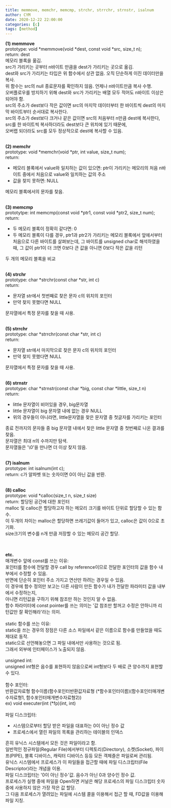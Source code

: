 ```yaml
---
title: memmove, memchr, memcmp, strchr, strrchr, strnstr, isalnum
author: CYM
date: 2020-12-22 22:00:00
categories: [c]
tags: [method]
---
```



**(1) memmove<br>**
prototype: void \*memmove(void \*dest, const void \*src, size_t n);<br>
return: dest<br>
메모리 블록을 옮김.<br>
src가 가리키는 곳부터 n바이트 만큼을 dest가 가리키는 곳으로 옮김.<br>
dest와 src가 가리키는 타입은 위 함수에서 상관 없음. 오직 단순하게 이진 데이터만을 복사.<br>
위 함수는 src의 null 종료문자를 확인하지 않음. 언제나 n바이트만큼 복사 수행.<br>
오버플로우를 방지하기 위해 dest와 src가 가리키는 배열 모두 적어도 n바이트 이상은 되어야 함.<br>
src의 주소가 dest보다 작은 값이면 src의 마지막 데이터부터 한 바이트씩 dest의 마지막 바이트부터 순서대로 복사한다.<br>
src의 주소가 dest보다 크거나 같은 값이면 src의 처음부터 n만큼 dest에 복사한다,<br>
src를 한 바이트씩 복사하더라도 dest보다 큰 위치에 있기 때문에, <br>
오버랩 되더라도 src를 모두 정상적으로 dest에 복사할 수 있음.<br>
<br>

**(2) memchr**<br>
prototype: void \*memchr(void \*ptr, int value, size_t num);<br>
return: 
- 메모리 블록에서 value와 일치하는 값이 있으면: ptr이 가리키는 메모리의 처음 n바이트 중에서 처음으로 value와 일치하는 값의 주소
- 값을 찾지 못하면: NULL<br>

메모리 블록에서의 문자를 찾음.<br>
<br>

**(3) memcmp**<br>
prototytpe: int memcmp(const void \*ptr1, const void \*ptr2, size_t num);<br>
return: 
- 두 메모리 블록이 정확히 같다면: 0
- 두 메모리 블록이 다를 경우, ptr1과 ptr2가 가리키는 메모리 블록에서 앞에서부터 처음으로 다른 바이트를 살펴보는데, 그 바이트를 unsigned char로 해석하였을 때, 그 값이 ptr1이 더 크면 0보다 큰 값을 아니면 0보다 작은 값을 리턴<br>

두 개의 메모리 블록을 비교<br>
<br>

**(4) strchr**<br>
prototype: char \*strchr(const char \*str, int c)<br>
return: 
- 문자열 str에서 첫번째로 찾은 문자 c의 위치의 포인터
- 만약 찾지 못했다면 NULL<br>

문자열에서 특정 문자를 찾을 때 사용.<br>
<br>

**(5) strrchr**<br>
prototype: char \*strrchr(const char \*str, int c)<br>
return:
- 문자열 str에서 마지막으로 찾은 문자 c의 위치의 포인터
- 만약 찾지 못했다면 NULL<br>

문자열에서 특정 문자를 찾을 때 사용.<br>
<br>

**(6) strnstr**<br>
prototype: char \*strnstr(const char \*big, const char \*little, size_t n)<br>
return:
- little 문자열이 비어있을 경우, big문자열
- little 문자열이 big 문자열 내에 없는 경우 NULL
- 위의 경우들이 아니라면, little문자열을 찾은 문자열 중 첫글자를 가리키는 포인터<br>

종료 전까지의 문자들 중 big 문자열 내에서 찾은 little 문자열 중 첫번째로 나온 결과를 찾음.<br>
문자열은 최대 n의 수까지만 탐색.<br>
문자열들은 '\0'을 만나면 더 이상 찾지 않음.<br>
<br>

**(7) isalnum**<br>
prototype: int isalnum(int c);<br>
return: c가 알파벳 또는 숫자이면 0이 아닌 값을 반환.<br>
<br>

**(8) calloc**<br>
prototype: void \*calloc(size_t n, size_t size)<br>
return: 할당된 공간에 대한 포인터<br>
malloc 및 calloc은 할당하고자 하는 메모리 크기를 바이트 단위로 할당할 수 있는 함수.<br>
이 두개의 차이는 malloc은 할당하면 쓰레기값이 들어가 있고, calloc은 값이 0으로 초기화.<br>
size크기의 변수를 n개 만큼 저장할 수 있는 메모리 공간 할당.<br>
<br>
<br>

**etc.**<br>
매개변수 앞에 const를 쓰는 이유:<br>
포인터를 함수에 전달할 경우 call by reference이므로 전달한 포인터의 값을 함수 내부에서 수정할 수 있음.<br> 
반면에 단순히 포인터 주소 가지고 연산만 하려는 경우일 수 있음.<br>
이 경우에 함수 정의만 보고는 다른 사람이 만든 함수가 내가 전달한 파라미터 값을 내부에서 수정하는지,<br> 
아니면 리턴값을 구하기 위해 참조만 하는 것인지 알 수 없음.<br>
함수 파라미터에 const pointer를 쓰는 의미는 '값 참조만 할꺼고 수정은 안하니까 리턴값만 잘 확인해라'라는 의미.<br>
<br>
static 함수를 쓰는 이유:<br>
static을 쓰는 경우의 장점은 다른 소스 파일에서 같은 이름으로 함수를 만들었을 때도 제대로 동작.<br>
static으로 선언해놓으면 그 파일 내에서만 사용하는 것으로 됨.<br>
그래서 외부에 인터페이스가 노출되지 않음.<br>
<br>
unsigned int: <br>
unsigned int형은 음수를 표현하지 않음으로써 int형보다 두 배로 큰 양수까지 표현할 수 있다. <br>
<br>
함수 포인터:<br>
반환값자료형 함수이름(함수포인터반환값자료형 (\*함수포인터이름)(함수포인터매개변수자료형1, 함수포인터매개변수자료형2))<br>
ex) void executer(int (\*fp)(int, int)<br>
<br>
파일 디스크립터:<br>
- 시스템으로부터 할당 받은 파일을 대표하는 0이 아닌 정수 값
- 프로세스에서 열린 파일의 목록을 관리하는 테이블의 인덱스<br>

흔히 유닉스 시스템에서 모든 것은 파일이라고 함.<br>
일반적인 정규파일(Regular File)에서부터 디렉토리(Directory), 소켓(Socket), 파이프(PIPE), 블록 디바이스, 캐릭터 디바이스 등등 모든 객체즐은 파일로써 관리됨.<br>
유닉스 시스템에서 프로세스가 이 파일들을 접근할 때에 파일 디스크립터(File Descriptor)라는 개념을 이용.<br>
파일 디스크립터는 '0이 아닌 정수'값. 음수가 아닌 0과 양수인 정수 값.<br>
프로세스가 실행 중에 파일을 Open하면 커널은 해당 프로세스의 파일 디스크립터 숫자 중에 사용하지 않은 가장 작은 값 할당.<br>
그 다음 프로세스가 열려있는 파일에 시스템 콜을 이용해서 접근 할 때, FD값을 이용해 파일 지칭.<br>
<br>
<br>
